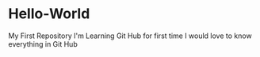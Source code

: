 # Hello-World
My First Repository
I'm Learning Git Hub for first time 
I would love to know everything in Git Hub
